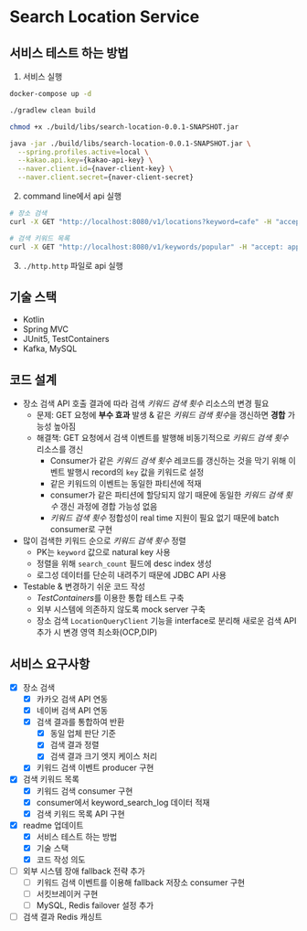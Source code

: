 # Search Location Service

## 서비스 테스트 하는 방법

1. 서비스 실행

```bash
docker-compose up -d

./gradlew clean build

chmod +x ./build/libs/search-location-0.0.1-SNAPSHOT.jar

java -jar ./build/libs/search-location-0.0.1-SNAPSHOT.jar \
  --spring.profiles.active=local \
  --kakao.api.key={kakao-api-key} \
  --naver.client.id={naver-client-key} \
  --naver.client.secret={naver-client-secret} 
```

2. command line에서 api 실행

```bash
# 장소 검색
curl -X GET "http://localhost:8080/v1/locations?keyword=cafe" -H "accept: application/json"

# 검색 키워드 목록
curl -X GET "http://localhost:8080/v1/keywords/popular" -H "accept: application/json"
```

3. `./http.http` 파일로 api 실행

## 기술 스택

- Kotlin
- Spring MVC
- JUnit5, TestContainers
- Kafka, MySQL

## 코드 설계

- 장소 검색 API 호출 결과에 따라 검색 *키워드 검색 횟수* 리소스의 변경 필요
  - 문제: GET 요청에 **부수 효과** 발생 & 같은 *키워드 검색 횟수*을 갱신하면 **경합** 가능성 높아짐
  - 해결책: GET 요청에서 검색 이벤트를 발행해 비동기적으로 *키워드 검색 횟수* 리소스를 갱신
    - Consumer가 같은 *키워드 검색 횟수* 레코드를 갱신하는 것을 막기 위해 이벤트 발행시 record의 `key` 값을 키워드로 설정
    - 같은 키워드의 이벤트는 동일한 파티션에 적재
    - consumer가 같은 파티션에 할당되지 않기 때문에 동일한 *키워드 검색 횟수* 갱신 과정에 경합 가능성 없음
    - *키워드 검색 횟수* 정합성이 real time 지원이 필요 없기 때문에 batch consumer로 구현
- 많이 검색한 키워드 순으로 *키워드 검색 횟수* 정렬
  - PK는 `keyword` 값으로 natural key 사용
  - 정렬을 위해 `search_count` 필드에 desc index 생성
  - 로그성 데이터를 단순히 내려주기 때문에 JDBC API 사용
- Testable & 변경하기 쉬운 코드 작성
  - *TestContainers*를 이용한 통합 테스트 구축
  - 외부 시스템에 의존하지 않도록 mock server 구축
  - 장소 검색 `LocationQueryClient` 기능을 interface로 분리해 새로운 검색 API 추가 시 변경 영역 최소화(OCP,DIP)

## 서비스 요구사항

- [X] 장소 검색
    - [X] 카카오 검색 API 연동
    - [X] 네이버 검색 API 연동
    - [X] 검색 결과를 통합하여 반환
        - [X] 동일 업체 판단 기준
        - [X] 검색 결과 정렬
        - [X] 검색 결과 크기 엣지 케이스 처리
    - [X] 키워드 검색 이벤트 producer 구현
- [X] 검색 키워드 목록
    - [X] 키워드 검색 consumer 구현
    - [X] consumer에서 keyword_search_log 데이터 적재
    - [X] 검색 키워드 목록 API 구현
- [X] readme 업데이트
    - [X] 서비스 테스트 하는 방법
    - [X] 기술 스택
    - [X] 코드 작성 의도
- [ ] 외부 시스템 장애 fallback 전략 추가
    - [ ] 키워드 검색 이벤트를 이용해 fallback 저장소 consumer 구현
    - [ ] 서킷브레이커 구현
    - [ ] MySQL, Redis failover 설정 추가
- [ ] 검색 결과 Redis 캐싱트
